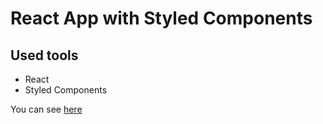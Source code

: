# React App with Styled Components

## Used tools
- React
- Styled Components

You can see [here](https://tiagoreactstyledcomponents.netlify.app/)
